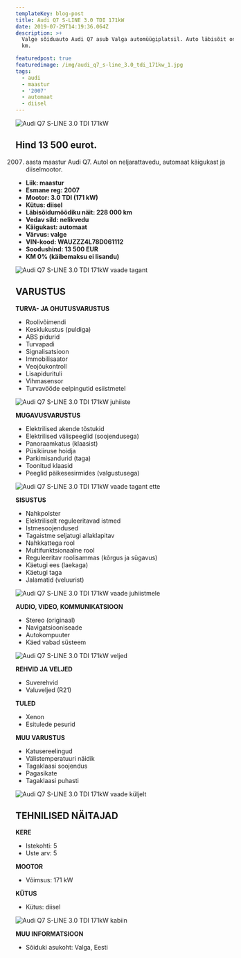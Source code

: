 ```yaml
---
templateKey: blog-post
title: Audi Q7 S-LINE 3.0 TDI 171kW
date: 2019-07-29T14:19:36.064Z
description: >+
  Valge sõiduauto Audi Q7 asub Valga automüügiplatsil. Auto läbisõit on 228 000
  km.

featuredpost: true
featuredimage: /img/audi_q7_s-line_3.0_tdi_171kw_1.jpg
tags:
  - audi
  - maastur
  - '2007'
  - automaat
  - diisel
---
```

![Audi Q7 S-LINE 3.0 TDI 171kW](/img/audi_q7_s-line_3.0_tdi_171kw_1.jpg "Audi Q7 S-LINE 3.0 TDI 171kW")

## Hind 13 500 eurot. 

2007. aasta maastur Audi Q7.  Autol on neljarattavedu, automaat käigukast ja diiselmootor.

* **Liik:	maastur**
* **Esmane reg:	2007**
* **Mootor:	3.0 TDI (171 kW)**
* **Kütus:	diisel**
* **Läbisõidumõõdiku näit:	228 000 km**
* **Vedav sild:	nelikvedu**
* **Käigukast:	automaat**
* **Värvus:	valge**
* **VIN-kood:	WAUZZZ4L78D061112**
* **Soodushind:	13 500 EUR**
* **KM 0% (käibemaksu ei lisandu)**

![Audi Q7 S-LINE 3.0 TDI 171kW vaade tagant](/img/audi_q7_s-line_3.0_tdi_171kw_3.jpg "Audi Q7 S-LINE 3.0 TDI 171kW vaade tagant")

## VARUSTUS

**TURVA- JA OHUTUSVARUSTUS**

* Roolivõimendi
* Kesklukustus (puldiga)
* ABS pidurid
* Turvapadi
* Signalisatsioon
* Immobilisaator
* Veojõukontroll
* Lisapidurituli
* Vihmasensor
* Turvavööde eelpingutid esiistmetel

![Audi Q7 S-LINE 3.0 TDI 171kW juhiiste](/img/audi_q7_s-line_3.0_tdi_171kw_2.jpg "Audi Q7 S-LINE 3.0 TDI 171kW juhiiste")

**MUGAVUSVARUSTUS**

* Elektrilised akende tõstukid
* Elektrilised välispeeglid (soojendusega)
* Panoraamkatus (klaasist)
* Püsikiiruse hoidja
* Parkimisandurid (taga)
* Toonitud klaasid
* Peeglid päikesesirmides (valgustusega)

![Audi Q7 S-LINE 3.0 TDI 171kW vaade tagant ette](/img/audi_q7_s-line_3.0_tdi_171kw_9.jpg "Audi Q7 S-LINE 3.0 TDI 171kW vaade tagant ette")

**SISUSTUS**

* Nahkpolster
* Elektriliselt reguleeritavad istmed
* Istmesoojendused
* Tagaistme seljatugi allaklapitav
* Nahkkattega rool
* Multifunktsionaalne rool
* Reguleeritav roolisammas (kõrgus ja sügavus)
* Käetugi ees (laekaga)
* Käetugi taga
* Jalamatid (veluurist)

![Audi Q7 S-LINE 3.0 TDI 171kW vaade juhiistmele](/img/audi_q7_s-line_3.0_tdi_171kw_10.jpg "Audi Q7 S-LINE 3.0 TDI 171kW vaade juhiistmele")

**AUDIO, VIDEO, KOMMUNIKATSIOON**

* Stereo (originaal)
* Navigatsiooniseade
* Autokompuuter
* Käed vabad süsteem

![Audi Q7 S-LINE 3.0 TDI 171kW veljed](/img/audi_q7_s-line_3.0_tdi_171kw_7.jpg "Audi Q7 S-LINE 3.0 TDI 171kW veljed")

**REHVID JA VELJED**

* Suverehvid
* Valuveljed (R21)

**TULED**

* Xenon
* Esitulede pesurid

**MUU VARUSTUS**

* Katusereelingud
* Välistemperatuuri näidik
* Tagaklaasi soojendus
* Pagasikate
* Tagaklaasi puhasti

![Audi Q7 S-LINE 3.0 TDI 171kW vaade küljelt](/img/audi_q7_s-line_3.0_tdi_171kw_11.jpg "Audi Q7 S-LINE 3.0 TDI 171kW vaade küljelt")

## TEHNILISED NÄITAJAD

**KERE**

* Istekohti:	5
* Uste arv:	5

**MOOTOR**

* Võimsus:	171 kW

**KÜTUS**

* Kütus:	diisel

![Audi Q7 S-LINE 3.0 TDI 171kW kabiin](/img/audi_q7_s-line_3.0_tdi_171kw_6.jpg "Audi Q7 S-LINE 3.0 TDI 171kW kabiin")

**MUU INFORMATSIOON**

* Sõiduki asukoht: Valga, Eesti
